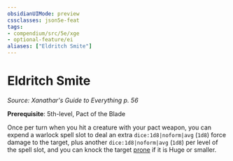 ```yaml
---
obsidianUIMode: preview
cssclasses: json5e-feat
tags:
- compendium/src/5e/xge
- optional-feature/ei
aliases: ["Eldritch Smite"]
---
```

# Eldritch Smite
*Source: Xanathar's Guide to Everything p. 56*  

**Prerequisite**: 5th-level, Pact of the Blade

Once per turn when you hit a creature with your pact weapon, you can expend a warlock spell slot to deal an extra `dice:1d8|noform|avg` (`1d8`) force damage to the target, plus another `dice:1d8|noform|avg` (`1d8`) per level of the spell slot, and you can knock the target [prone](2-Mechanics/CLI/rules/conditions.md#Prone) if it is Huge or smaller.